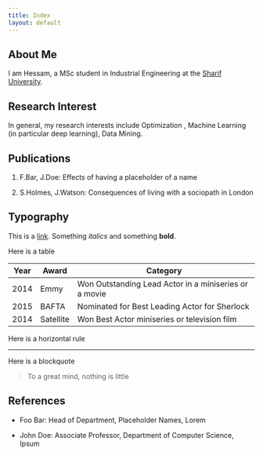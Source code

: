 ```yaml
---
title: Index
layout: default
---
```


## About Me

I am Hessam, a MSc student in Industrial Engineering at the [Sharif University](http://sharif.edu). 

## Research Interest

In general, my research interests include Optimization , Machine Learning (in particular deep learning), Data Mining.

## Publications

1. F.Bar, J.Doe: Effects of having a placeholder of a name

2. S.Holmes, J.Watson: Consequences of living with a sociopath in London

## Typography

This is a [link](http://google.com). Something *italics* and something **bold**.

Here is a table

Year | Award | Category
-----|-------|--------
2014 | Emmy  | Won Outstanding Lead Actor in a miniseries or a movie
2015 | BAFTA | Nominated for Best Leading Actor for Sherlock
2014 | Satellite | Won Best Actor miniseries or television film

Here is a horizontal rule

---

Here is a blockquote

> To a great mind, nothing is little

## References

* Foo Bar: Head of Department, Placeholder Names, Lorem

* John Doe: Associate Professor, Department of Computer Science, Ipsum